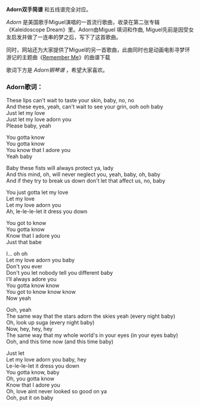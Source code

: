

**Adorn双手简谱** 和五线谱完全对应。

_Adorn_ 是美国歌手Miguel演唱的一首流行歌曲，收录在第二张专辑《Kaleidoscope Dream》里。Adorn由Miguel 填词和作曲,
Miguel先前是因受女友启发并做了一连串的梦之后，写下了这首歌曲。

同时，网站还为大家提供了Miguel的另一首歌曲，此曲同时也是动画电影寻梦环游记的主题曲《[Remember
Me](Music-8659-Remember-Me-寻梦环游记主题曲.html "Remember Me")》的曲谱下载

歌词下方是 _Adorn钢琴谱_ ，希望大家喜欢。

### Adorn歌词：

These lips can't wait to taste your skin, baby, no, no  
And these eyes, yeah, can't wait to see your grin, ooh ooh baby  
Just let my love  
Just let my love adorn you  
Please baby, yeah

You gotta know  
You gotta know  
You know that I adore you  
Yeah baby

Baby these fists will always protect ya, lady  
And this mind, oh, will never neglect you, yeah, baby, oh, baby  
And if they try to break us down don't let that affect us, no, baby

You just gotta let my love  
Let my love  
Let my love adorn you  
Ah, le-le-le-let it dress you down

You got to know  
You gotta know  
Know that I adore you  
Just that babe

I... oh oh  
Let my love adorn you baby  
Don't you ever  
Don't you let nobody tell you different baby  
I'll always adore you  
You gotta know know  
You got to know know know  
Now yeah

Ooh, yeah  
The same way that the stars adorn the skies yeah (every night baby)  
Oh, look up suga (every night baby)  
Now, hey, hey, hey  
The same way that my whole world's in your eyes (in your eyes baby)  
Ooh, and this time now (and this time baby)

Just let  
Let my love adorn you baby, hey  
Le-le-le-let it dress you down  
You gotta know, baby  
Oh, you gotta know  
Know that I adore you  
Oh, love aint never looked so good on ya  
Ooh, put it on baby

